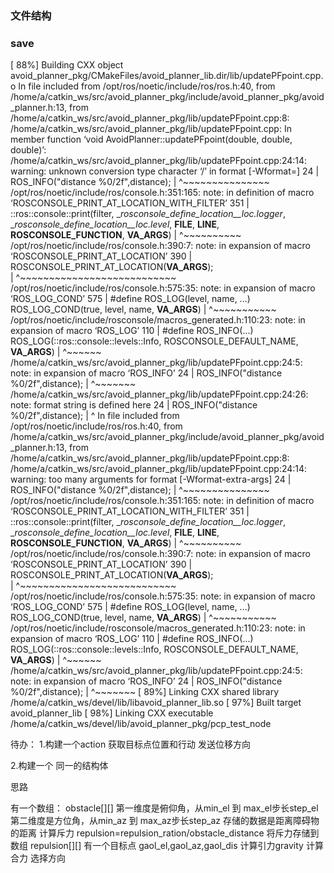 ### 文件结构

### save
[ 88%] Building CXX object avoid_planner_pkg/CMakeFiles/avoid_planner_lib.dir/lib/updatePFpoint.cpp.o
In file included from /opt/ros/noetic/include/ros/ros.h:40,
                 from /home/a/catkin_ws/src/avoid_planner_pkg/include/avoid_planner_pkg/avoid_planner.h:13,
                 from /home/a/catkin_ws/src/avoid_planner_pkg/lib/updatePFpoint.cpp:8:
/home/a/catkin_ws/src/avoid_planner_pkg/lib/updatePFpoint.cpp: In member function ‘void AvoidPlanner::updatePFpoint(double, double, double)’:
/home/a/catkin_ws/src/avoid_planner_pkg/lib/updatePFpoint.cpp:24:14: warning: unknown conversion type character ‘/’ in format [-Wformat=]
   24 |     ROS_INFO("distance %0/2f",distance);
      |              ^~~~~~~~~~~~~~~~
/opt/ros/noetic/include/ros/console.h:351:165: note: in definition of macro ‘ROSCONSOLE_PRINT_AT_LOCATION_WITH_FILTER’
  351 |     ::ros::console::print(filter, __rosconsole_define_location__loc.logger_, __rosconsole_define_location__loc.level_, __FILE__, __LINE__, __ROSCONSOLE_FUNCTION__, __VA_ARGS__)
      |                                                                                                                                                                     ^~~~~~~~~~~
/opt/ros/noetic/include/ros/console.h:390:7: note: in expansion of macro ‘ROSCONSOLE_PRINT_AT_LOCATION’
  390 |       ROSCONSOLE_PRINT_AT_LOCATION(__VA_ARGS__); \
      |       ^~~~~~~~~~~~~~~~~~~~~~~~~~~~
/opt/ros/noetic/include/ros/console.h:575:35: note: in expansion of macro ‘ROS_LOG_COND’
  575 | #define ROS_LOG(level, name, ...) ROS_LOG_COND(true, level, name, __VA_ARGS__)
      |                                   ^~~~~~~~~~~~
/opt/ros/noetic/include/rosconsole/macros_generated.h:110:23: note: in expansion of macro ‘ROS_LOG’
  110 | #define ROS_INFO(...) ROS_LOG(::ros::console::levels::Info, ROSCONSOLE_DEFAULT_NAME, __VA_ARGS__)
      |                       ^~~~~~~
/home/a/catkin_ws/src/avoid_planner_pkg/lib/updatePFpoint.cpp:24:5: note: in expansion of macro ‘ROS_INFO’
   24 |     ROS_INFO("distance %0/2f",distance);
      |     ^~~~~~~~
/home/a/catkin_ws/src/avoid_planner_pkg/lib/updatePFpoint.cpp:24:26: note: format string is defined here
   24 |     ROS_INFO("distance %0/2f",distance);
      |                          ^
In file included from /opt/ros/noetic/include/ros/ros.h:40,
                 from /home/a/catkin_ws/src/avoid_planner_pkg/include/avoid_planner_pkg/avoid_planner.h:13,
                 from /home/a/catkin_ws/src/avoid_planner_pkg/lib/updatePFpoint.cpp:8:
/home/a/catkin_ws/src/avoid_planner_pkg/lib/updatePFpoint.cpp:24:14: warning: too many arguments for format [-Wformat-extra-args]
   24 |     ROS_INFO("distance %0/2f",distance);
      |              ^~~~~~~~~~~~~~~~
/opt/ros/noetic/include/ros/console.h:351:165: note: in definition of macro ‘ROSCONSOLE_PRINT_AT_LOCATION_WITH_FILTER’
  351 |     ::ros::console::print(filter, __rosconsole_define_location__loc.logger_, __rosconsole_define_location__loc.level_, __FILE__, __LINE__, __ROSCONSOLE_FUNCTION__, __VA_ARGS__)
      |                                                                                                                                                                     ^~~~~~~~~~~
/opt/ros/noetic/include/ros/console.h:390:7: note: in expansion of macro ‘ROSCONSOLE_PRINT_AT_LOCATION’
  390 |       ROSCONSOLE_PRINT_AT_LOCATION(__VA_ARGS__); \
      |       ^~~~~~~~~~~~~~~~~~~~~~~~~~~~
/opt/ros/noetic/include/ros/console.h:575:35: note: in expansion of macro ‘ROS_LOG_COND’
  575 | #define ROS_LOG(level, name, ...) ROS_LOG_COND(true, level, name, __VA_ARGS__)
      |                                   ^~~~~~~~~~~~
/opt/ros/noetic/include/rosconsole/macros_generated.h:110:23: note: in expansion of macro ‘ROS_LOG’
  110 | #define ROS_INFO(...) ROS_LOG(::ros::console::levels::Info, ROSCONSOLE_DEFAULT_NAME, __VA_ARGS__)
      |                       ^~~~~~~
/home/a/catkin_ws/src/avoid_planner_pkg/lib/updatePFpoint.cpp:24:5: note: in expansion of macro ‘ROS_INFO’
   24 |     ROS_INFO("distance %0/2f",distance);
      |     ^~~~~~~~
[ 89%] Linking CXX shared library /home/a/catkin_ws/devel/lib/libavoid_planner_lib.so
[ 97%] Built target avoid_planner_lib
[ 98%] Linking CXX executable /home/a/catkin_ws/devel/lib/avoid_planner_pkg/pcp_test_node

待办：
1.构建一个action
获取目标点位置和行动
发送位移方向

2.构建一个
同一的结构体

思路

有一个数组：
obstacle[][]
第一维度是俯仰角，从min_el 到 max_el步长step_el
第二维度是方位角，从min_az 到 max_az步长step_az
存储的数据是距离障碍物的距离
计算斥力
repulsion=repulsion_ration/obstacle_distance
将斥力存储到数组
repulsion[][]
有一个目标点 gaol_el,gaol_az,gaol_dis
计算引力gravity
计算合力
选择方向



